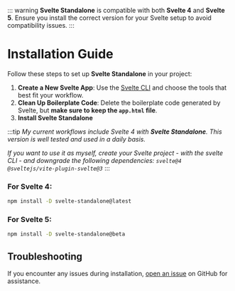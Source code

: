 ::: warning
**Svelte Standalone** is compatible with both **Svelte 4** and **Svelte 5**. Ensure you install the correct version for your Svelte setup to avoid compatibility issues.
:::

# Installation Guide

Follow these steps to set up **Svelte Standalone** in your project:

1. **Create a New Svelte App**: Use the [Svelte CLI](https://svelte.dev/docs/kit/creating-a-project) and choose the tools that best fit your workflow.
2. **Clean Up Boilerplate Code**:
   Delete the boilerplate code generated by Svelte, but **make sure to keep the `app.html` file**.
3. **Install Svelte Standalone**

:::tip
_My current workflows include Svelte 4 with **Svelte Standalone**. This version is well tested and used in a daily basis._

_If you want to use it as myself, create your Svelte project - with the svelte CLI - and downgrade the following dependencies: `svelte@4 @sveltejs/vite-plugin-svelte@3`_
:::

### For **Svelte 4**:

```bash
npm install -D svelte-standalone@latest
```

### For **Svelte 5**:

```bash
npm install -D svelte-standalone@beta
```

## Troubleshooting

If you encounter any issues during installation, [open an issue](https://github.com/brenoliradev/svelte-standalone/issues) on GitHub for assistance.
